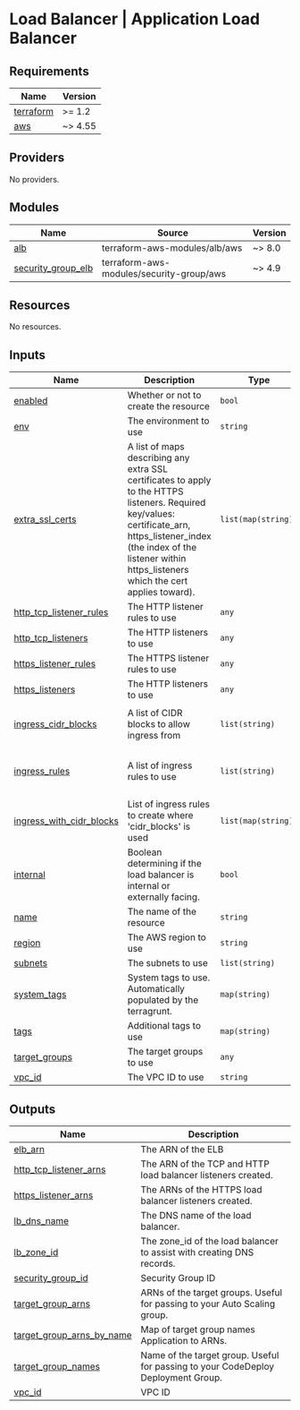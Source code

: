 # Load Balancer | Application Load Balancer

<!-- BEGINNING OF PRE-COMMIT-TERRAFORM DOCS HOOK -->
## Requirements

| Name | Version |
|------|---------|
| <a name="requirement_terraform"></a> [terraform](#requirement\_terraform) | >= 1.2 |
| <a name="requirement_aws"></a> [aws](#requirement\_aws) | ~> 4.55 |

## Providers

No providers.

## Modules

| Name | Source | Version |
|------|--------|---------|
| <a name="module_alb"></a> [alb](#module\_alb) | terraform-aws-modules/alb/aws | ~> 8.0 |
| <a name="module_security_group_elb"></a> [security\_group\_elb](#module\_security\_group\_elb) | terraform-aws-modules/security-group/aws | ~> 4.9 |

## Resources

No resources.

## Inputs

| Name | Description | Type | Default | Required |
|------|-------------|------|---------|:--------:|
| <a name="input_enabled"></a> [enabled](#input\_enabled) | Whether or not to create the resource | `bool` | `true` | no |
| <a name="input_env"></a> [env](#input\_env) | The environment to use | `string` | n/a | yes |
| <a name="input_extra_ssl_certs"></a> [extra\_ssl\_certs](#input\_extra\_ssl\_certs) | A list of maps describing any extra SSL certificates to apply to the HTTPS listeners. Required key/values: certificate\_arn, https\_listener\_index (the index of the listener within https\_listeners which the cert applies toward). | `list(map(string))` | `[]` | no |
| <a name="input_http_tcp_listener_rules"></a> [http\_tcp\_listener\_rules](#input\_http\_tcp\_listener\_rules) | The HTTP listener rules to use | `any` | `[]` | no |
| <a name="input_http_tcp_listeners"></a> [http\_tcp\_listeners](#input\_http\_tcp\_listeners) | The HTTP listeners to use | `any` | `[]` | no |
| <a name="input_https_listener_rules"></a> [https\_listener\_rules](#input\_https\_listener\_rules) | The HTTPS listener rules to use | `any` | `[]` | no |
| <a name="input_https_listeners"></a> [https\_listeners](#input\_https\_listeners) | The HTTP listeners to use | `any` | `[]` | no |
| <a name="input_ingress_cidr_blocks"></a> [ingress\_cidr\_blocks](#input\_ingress\_cidr\_blocks) | A list of CIDR blocks to allow ingress from | `list(string)` | <pre>[<br>  "0.0.0.0/0"<br>]</pre> | no |
| <a name="input_ingress_rules"></a> [ingress\_rules](#input\_ingress\_rules) | A list of ingress rules to use | `list(string)` | <pre>[<br>  "http-80-tcp",<br>  "https-443-tcp"<br>]</pre> | no |
| <a name="input_ingress_with_cidr_blocks"></a> [ingress\_with\_cidr\_blocks](#input\_ingress\_with\_cidr\_blocks) | List of ingress rules to create where 'cidr\_blocks' is used | `list(map(string))` | `[]` | no |
| <a name="input_internal"></a> [internal](#input\_internal) | Boolean determining if the load balancer is internal or externally facing. | `bool` | `false` | no |
| <a name="input_name"></a> [name](#input\_name) | The name of the resource | `string` | n/a | yes |
| <a name="input_region"></a> [region](#input\_region) | The AWS region to use | `string` | n/a | yes |
| <a name="input_subnets"></a> [subnets](#input\_subnets) | The subnets to use | `list(string)` | n/a | yes |
| <a name="input_system_tags"></a> [system\_tags](#input\_system\_tags) | System tags to use. Automatically populated by the terragrunt. | `map(string)` | `{}` | no |
| <a name="input_tags"></a> [tags](#input\_tags) | Additional tags to use | `map(string)` | `{}` | no |
| <a name="input_target_groups"></a> [target\_groups](#input\_target\_groups) | The target groups to use | `any` | `[]` | no |
| <a name="input_vpc_id"></a> [vpc\_id](#input\_vpc\_id) | The VPC ID to use | `string` | n/a | yes |

## Outputs

| Name | Description |
|------|-------------|
| <a name="output_elb_arn"></a> [elb\_arn](#output\_elb\_arn) | The ARN of the ELB |
| <a name="output_http_tcp_listener_arns"></a> [http\_tcp\_listener\_arns](#output\_http\_tcp\_listener\_arns) | The ARN of the TCP and HTTP load balancer listeners created. |
| <a name="output_https_listener_arns"></a> [https\_listener\_arns](#output\_https\_listener\_arns) | The ARNs of the HTTPS load balancer listeners created. |
| <a name="output_lb_dns_name"></a> [lb\_dns\_name](#output\_lb\_dns\_name) | The DNS name of the load balancer. |
| <a name="output_lb_zone_id"></a> [lb\_zone\_id](#output\_lb\_zone\_id) | The zone\_id of the load balancer to assist with creating DNS records. |
| <a name="output_security_group_id"></a> [security\_group\_id](#output\_security\_group\_id) | Security Group ID |
| <a name="output_target_group_arns"></a> [target\_group\_arns](#output\_target\_group\_arns) | ARNs of the target groups. Useful for passing to your Auto Scaling group. |
| <a name="output_target_group_arns_by_name"></a> [target\_group\_arns\_by\_name](#output\_target\_group\_arns\_by\_name) | Map of target group names Application to ARNs. |
| <a name="output_target_group_names"></a> [target\_group\_names](#output\_target\_group\_names) | Name of the target group. Useful for passing to your CodeDeploy Deployment Group. |
| <a name="output_vpc_id"></a> [vpc\_id](#output\_vpc\_id) | VPC ID |
<!-- END OF PRE-COMMIT-TERRAFORM DOCS HOOK -->
